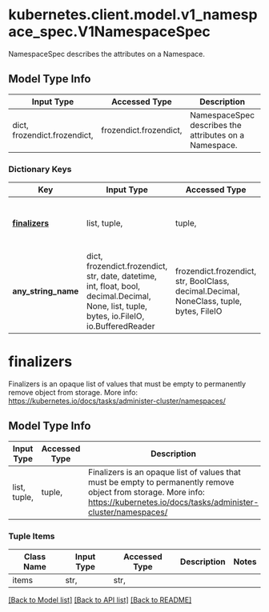 # kubernetes.client.model.v1_namespace_spec.V1NamespaceSpec

NamespaceSpec describes the attributes on a Namespace.

## Model Type Info
Input Type | Accessed Type | Description | Notes
------------ | ------------- | ------------- | -------------
dict, frozendict.frozendict,  | frozendict.frozendict,  | NamespaceSpec describes the attributes on a Namespace. | 

### Dictionary Keys
Key | Input Type | Accessed Type | Description | Notes
------------ | ------------- | ------------- | ------------- | -------------
**[finalizers](#finalizers)** | list, tuple,  | tuple,  | Finalizers is an opaque list of values that must be empty to permanently remove object from storage. More info: https://kubernetes.io/docs/tasks/administer-cluster/namespaces/ | [optional] 
**any_string_name** | dict, frozendict.frozendict, str, date, datetime, int, float, bool, decimal.Decimal, None, list, tuple, bytes, io.FileIO, io.BufferedReader | frozendict.frozendict, str, BoolClass, decimal.Decimal, NoneClass, tuple, bytes, FileIO | any string name can be used but the value must be the correct type | [optional]

# finalizers

Finalizers is an opaque list of values that must be empty to permanently remove object from storage. More info: https://kubernetes.io/docs/tasks/administer-cluster/namespaces/

## Model Type Info
Input Type | Accessed Type | Description | Notes
------------ | ------------- | ------------- | -------------
list, tuple,  | tuple,  | Finalizers is an opaque list of values that must be empty to permanently remove object from storage. More info: https://kubernetes.io/docs/tasks/administer-cluster/namespaces/ | 

### Tuple Items
Class Name | Input Type | Accessed Type | Description | Notes
------------- | ------------- | ------------- | ------------- | -------------
items | str,  | str,  |  | 

[[Back to Model list]](../../README.md#documentation-for-models) [[Back to API list]](../../README.md#documentation-for-api-endpoints) [[Back to README]](../../README.md)

